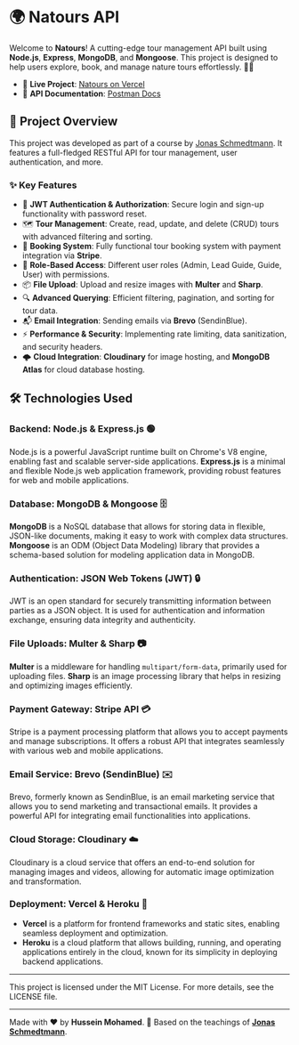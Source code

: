 # 🌍 **Natours API**

Welcome to **Natours**! A cutting-edge tour management API built using **Node.js**, **Express**, **MongoDB**, and **Mongoose**. This project is designed to help users explore, book, and manage nature tours effortlessly. 🌿🌄

- 🚀 **Live Project**: [Natours on Vercel](https://natours-bay-one.vercel.app/)
- 📖 **API Documentation**: [Postman Docs](https://documenter.getpostman.com/view/38039877/2sAXqs5gcB)

## 📜 **Project Overview**

This project was developed as part of a course by [Jonas Schmedtmann](https://github.com/jonasschmedtmann). It features a full-fledged RESTful API for tour management, user authentication, and more.

### ✨ **Key Features**

- 🔐 **JWT Authentication & Authorization**: Secure login and sign-up functionality with password reset.
- 🗺️ **Tour Management**: Create, read, update, and delete (CRUD) tours with advanced filtering and sorting.
- 💸 **Booking System**: Fully functional tour booking system with payment integration via **Stripe**.
- 🔧 **Role-Based Access**: Different user roles (Admin, Lead Guide, Guide, User) with permissions.
- 📦 **File Upload**: Upload and resize images with **Multer** and **Sharp**.
- 🔍 **Advanced Querying**: Efficient filtering, pagination, and sorting for tour data.
- 📬 **Email Integration**: Sending emails via **Brevo** (SendinBlue).
- ⚡ **Performance & Security**: Implementing rate limiting, data sanitization, and security headers.
- 🌩️ **Cloud Integration**: **Cloudinary** for image hosting, and **MongoDB Atlas** for cloud database hosting.

## 🛠️ **Technologies Used**

### **Backend: Node.js & Express.js** 🟢
Node.js is a powerful JavaScript runtime built on Chrome's V8 engine, enabling fast and scalable server-side applications. **Express.js** is a minimal and flexible Node.js web application framework, providing robust features for web and mobile applications.

### **Database: MongoDB & Mongoose** 🗄️
**MongoDB** is a NoSQL database that allows for storing data in flexible, JSON-like documents, making it easy to work with complex data structures. **Mongoose** is an ODM (Object Data Modeling) library that provides a schema-based solution for modeling application data in MongoDB.

### **Authentication: JSON Web Tokens (JWT)** 🔒
JWT is an open standard for securely transmitting information between parties as a JSON object. It is used for authentication and information exchange, ensuring data integrity and authenticity.

### **File Uploads: Multer & Sharp** 📷
**Multer** is a middleware for handling `multipart/form-data`, primarily used for uploading files. **Sharp** is an image processing library that helps in resizing and optimizing images efficiently.

### **Payment Gateway: Stripe API** 💳
Stripe is a payment processing platform that allows you to accept payments and manage subscriptions. It offers a robust API that integrates seamlessly with various web and mobile applications.

### **Email Service: Brevo (SendinBlue)** ✉️
Brevo, formerly known as SendinBlue, is an email marketing service that allows you to send marketing and transactional emails. It provides a powerful API for integrating email functionalities into applications.

### **Cloud Storage: Cloudinary** ☁️
Cloudinary is a cloud service that offers an end-to-end solution for managing images and videos, allowing for automatic image optimization and transformation.

### **Deployment: Vercel & Heroku** 🚀
- **Vercel** is a platform for frontend frameworks and static sites, enabling seamless deployment and optimization.
- **Heroku** is a cloud platform that allows building, running, and operating applications entirely in the cloud, known for its simplicity in deploying backend applications.

---

This project is licensed under the MIT License. For more details, see the LICENSE file.

---

Made with ❤️ by **Hussein Mohamed**. 🌱 Based on the teachings of [**Jonas Schmedtmann**](https://github.com/jonasschmedtmann).
